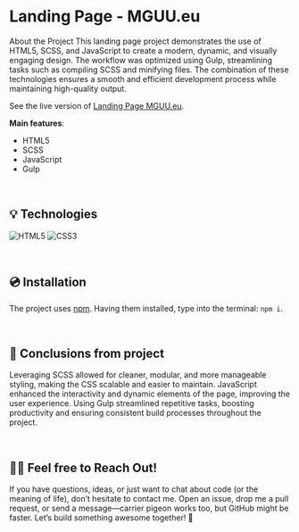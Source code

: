 # Landing Page - MGUU.eu

About the Project
This landing page project demonstrates the use of HTML5, SCSS, and JavaScript to create a modern, dynamic, and visually engaging design. The workflow was optimized using Gulp, streamlining tasks such as compiling SCSS and minifying files. The combination of these technologies ensures a smooth and efficient development process while maintaining high-quality output.

See the live version of [Landing Page MGUU.eu](https://code-mike-code.github.io/landing_page_project/).


**Main features**:
- HTML5
- SCSS
- JavaScript
- Gulp


&nbsp;
 
## 💡 Technologies
![HTML5](https://img.shields.io/badge/html5-%23E34F26.svg?style=for-the-badge&logo=html5&logoColor=white)
![CSS3](https://img.shields.io/badge/css3-%231572B6.svg?style=for-the-badge&logo=css3&logoColor=white)


&nbsp;
 
## 💿 Installation

The project uses [npm](https://www.npmjs.com/). Having them installed, type into the terminal: `npm i`.


&nbsp;

## 💭 Conclusions from project

Leveraging SCSS allowed for cleaner, modular, and more manageable styling, making the CSS scalable and easier to maintain. JavaScript enhanced the interactivity and dynamic elements of the page, improving the user experience. Using Gulp streamlined repetitive tasks, boosting productivity and ensuring consistent build processes throughout the project.


&nbsp;

## 🙋‍♂️ Feel free to Reach Out!
If you have questions, ideas, or just want to chat about code (or the meaning of life), don’t hesitate to contact me. Open an issue, drop me a pull request, or send a message—carrier pigeon works too, but GitHub might be faster. Let’s build something awesome together! 🚀


